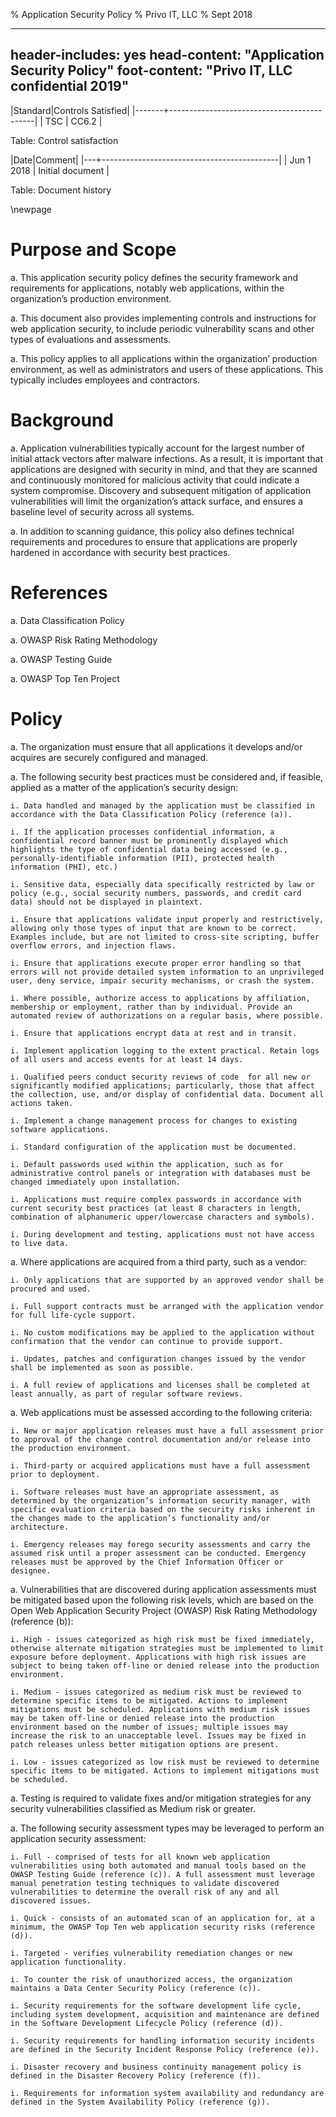 % Application Security Policy
% Privo IT, LLC
% Sept 2018

---
header-includes: yes
head-content: "Application Security Policy"
foot-content: "Privo IT, LLC confidential 2019"
---

|Standard|Controls Satisfied|
|-------+--------------------------------------------|
| TSC | CC6.2 |

Table: Control satisfaction


|Date|Comment|
|---+--------------------------------------------|
| Jun 1 2018 | Initial document |

Table: Document history


\newpage


# Purpose and Scope

a. This application security policy defines the security framework and requirements for applications, notably web applications, within the organization’s production environment.

a. This document also provides implementing controls and instructions for web application security, to include periodic vulnerability scans and other types of evaluations and assessments.

a. This policy applies to all applications within the organization’ production environment, as well as administrators and users of these applications. This typically includes employees and contractors.

# Background

a. Application vulnerabilities typically account for the largest number of initial attack vectors after malware infections. As a result, it is important that applications are designed with security in mind, and that they are scanned and continuously monitored for malicious activity that could indicate a system compromise. Discovery and subsequent mitigation of application vulnerabilities will limit the organization’s attack surface, and ensures a baseline level of security across all systems.

a. In addition to scanning guidance, this policy also defines technical requirements and procedures  to ensure that applications are properly hardened in accordance with security best practices.

# References

a. Data Classification Policy

a. OWASP Risk Rating Methodology

a. OWASP Testing Guide

a. OWASP Top Ten Project

# Policy

a. The organization must ensure that all applications it develops and/or acquires are securely configured and managed.

a. The following security best practices must be considered and, if feasible, applied as a matter of the application’s security design:

    i. Data handled and managed by the application must be classified in accordance with the Data Classification Policy (reference (a)).

    i. If the application processes confidential information, a confidential record banner must be prominently displayed which highlights the type of confidential data being accessed (e.g., personally-identifiable information (PII), protected health information (PHI), etc.)

    i. Sensitive data, especially data specifically restricted by law or policy (e.g., social security numbers, passwords, and credit card data) should not be displayed in plaintext.

    i. Ensure that applications validate input properly and restrictively, allowing only those types of input that are known to be correct. Examples include, but are not limited to cross-site scripting, buffer overflow errors, and injection flaws.

    i. Ensure that applications execute proper error handling so that errors will not provide detailed system information to an unprivileged user, deny service, impair security mechanisms, or crash the system.

    i. Where possible, authorize access to applications by affiliation, membership or employment, rather than by individual. Provide an automated review of authorizations on a regular basis, where possible.

    i. Ensure that applications encrypt data at rest and in transit.

    i. Implement application logging to the extent practical. Retain logs of all users and access events for at least 14 days.

    i. Qualified peers conduct security reviews of code  for all new or significantly modified applications; particularly, those that affect the collection, use, and/or display of confidential data. Document all actions taken.

    i. Implement a change management process for changes to existing software applications.

    i. Standard configuration of the application must be documented. 

    i. Default passwords used within the application, such as for administrative control panels or integration with databases must be changed immediately upon installation.

    i. Applications must require complex passwords in accordance with current security best practices (at least 8 characters in length, combination of alphanumeric upper/lowercase characters and symbols).

    i. During development and testing, applications must not have access to live data.

a. Where applications are acquired from a third party, such as a vendor:

    i. Only applications that are supported by an approved vendor shall be procured and used.

    i. Full support contracts must be arranged with the application vendor for full life-cycle support.

    i. No custom modifications may be applied to the application without confirmation that the vendor can continue to provide support.

    i. Updates, patches and configuration changes issued by the vendor shall be implemented as soon as possible.

    i. A full review of applications and licenses shall be completed at least annually, as part of regular software reviews.

a. Web applications must be assessed according to the following criteria:

    i. New or major application releases must have a full assessment prior to approval of the change control documentation and/or release into the production environment.

    i. Third-party or acquired applications must have a full assessment prior to deployment.

    i. Software releases must have an appropriate assessment, as determined by the organization’s information security manager, with specific evaluation criteria based on the security risks inherent in the changes made to the application’s functionality and/or architecture.

    i. Emergency releases may forego security assessments and carry the assumed risk until a proper assessment can be conducted. Emergency releases must be approved by the Chief Information Officer or designee.

a. Vulnerabilities that are discovered during application assessments must be mitigated based upon the following risk levels, which are based on the Open Web Application Security Project (OWASP) Risk Rating Methodology (reference (b)):

    i. High - issues categorized as high risk must be fixed immediately, otherwise alternate mitigation strategies must be implemented to limit exposure before deployment. Applications with high risk issues are subject to being taken off-line or denied release into the production environment.

    i. Medium - issues categorized as medium risk must be reviewed to determine specific items to be mitigated. Actions to implement mitigations must be scheduled. Applications with medium risk issues may be taken off-line or denied release into the production environment based on the number of issues; multiple issues may increase the risk to an unacceptable level. Issues may be fixed in patch releases unless better mitigation options are present.

    i. Low - issues categorized as low risk must be reviewed to determine specific items to be mitigated. Actions to implement mitigations must be scheduled.

a. Testing is required to validate fixes and/or mitigation strategies for any security vulnerabilities classified as Medium risk or greater.

a. The following security assessment types may be leveraged to perform an application security assessment:

    i. Full - comprised of tests for all known web application vulnerabilities using both automated and manual tools based on the OWASP Testing Guide (reference (c)). A full assessment must leverage manual penetration testing techniques to validate discovered vulnerabilities to determine the overall risk of any and all discovered issues.

    i. Quick - consists of an automated scan of an application for, at a minimum, the OWASP Top Ten web application security risks (reference (d)).

    i. Targeted - verifies vulnerability remediation changes or new application functionality.

    i. To counter the risk of unauthorized access, the organization maintains a Data Center Security Policy (reference (c)).

    i. Security requirements for the software development life cycle, including system development, acquisition and maintenance are defined in the Software Development Lifecycle Policy (reference (d)).

    i. Security requirements for handling information security incidents are defined in the Security Incident Response Policy (reference (e)).

    i. Disaster recovery and business continuity management policy is defined in the Disaster Recovery Policy (reference (f)).

    i. Requirements for information system availability and redundancy are defined in the System Availability Policy (reference (g)).



